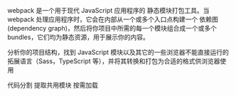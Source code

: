 webpack 是一个用于现代 JavaScript 应用程序的 静态模块打包工具。当 webpack 处理应用程序时，它会在内部从一个或多个入口点构建一个 依赖图(dependency graph)，然后将你项目中所需的每一个模块组合成一个或多个 bundles，它们均为静态资源，用于展示你的内容。

分析你的项目结构，找到 JavaScript 模块以及其它的一些浏览器不能直接运行的拓展语言（Sass，TypeScript 等），并将其转换和打包为合适的格式供浏览器使用

代码分割
提取共用模块
按需加载
